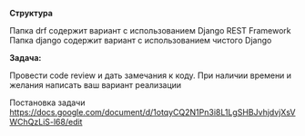 **Структура**

Папка drf содержит вариант с использованием Django REST Framework
Папка django содержит вариант с использованием чистого Django


**Задача:**

Провести code review и дать замечания к коду. При наличии времени и желания написать ваш вариант реализации

Постановка задачи
https://docs.google.com/document/d/1otqyCQ2N1Pn3i8L1LgSHBJvhjdvjXsVWChQzLiS-l68/edit
